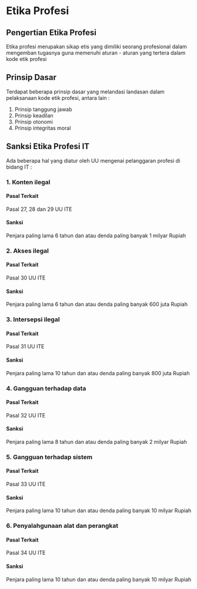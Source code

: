 # Etika Profesi

## Pengertian Etika Profesi

Etika profesi merupakan sikap etis yang dimiliki seorang profesional dalam mengemban tugasnya guna memenuhi aturan - aturan yang tertera dalam kode etik profesi

## Prinsip Dasar

Terdapat beberapa prinsip dasar yang melandasi landasan dalam pelaksanaan kode etik profesi, antara lain :

1. Prinsip tanggung jawab
2. Prinsip keadilan
3. Prinsip otonomi
4. Prinsip integritas moral

## Sanksi Etika Profesi IT

Ada beberapa hal yang diatur oleh UU mengenai pelanggaran profesi di bidang IT :

### 1. Konten ilegal

#### Pasal Terkait

Pasal 27, 28 dan 29 UU ITE

#### Sanksi

Penjara paling lama 6 tahun dan atau denda paling banyak 1 milyar Rupiah

### 2. Akses ilegal

#### Pasal Terkait

Pasal 30 UU ITE

#### Sanksi

Penjara paling lama 6 tahun dan atau denda paling banyak 600 juta Rupiah

### 3. Intersepsi ilegal

#### Pasal Terkait

Pasal 31 UU ITE

#### Sanksi

Penjara paling lama 10 tahun dan atau denda paling banyak 800 juta Rupiah

### 4. Gangguan terhadap data

#### Pasal Terkait

Pasal 32 UU ITE

#### Sanksi

Penjara paling lama 8 tahun dan atau denda paling banyak 2 milyar Rupiah

### 5. Gangguan terhadap sistem

#### Pasal Terkait

Pasal 33 UU ITE

#### Sanksi

Penjara paling lama 10 tahun dan atau denda paling banyak 10 milyar Rupiah

### 6. Penyalahgunaan alat dan perangkat

#### Pasal Terkait

Pasal 34 UU ITE

#### Sanksi

Penjara paling lama 10 tahun dan atau denda paling banyak 10 milyar Rupiah
